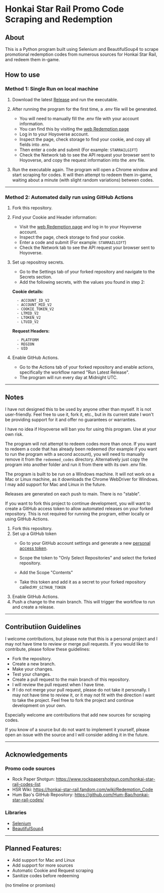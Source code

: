 # Honkai Star Rail Promo Code Scraping and Redemption

## About
This is a Python program built using Selenium and BeautifulSoup4 to scrape promotional redemption codes from numerous sources for Honkai Star Rail, and redeem them in-game.


## How to use
### Method 1: Single Run on local machine
1. Download the latest 
[Release](https://github.com/emmettirl/HSRRedemptionCodes/releases) and run the executable.


2. After running the program for the first time, a .env file will be generated. 
   - You will need to manually fill the .env file with your account information. 
   - You can find this by visiting the [web Redemption page](https://hsr.hoyoverse.com/gift)
   - Log in to your Hoyoverse account. 
   - Inspect the page, check storage to find your cookie, and copy all fields into .env.
   - Then enter a code and submit (For example: ```STARRAILGIFT```)
   - Check the Network tab to see the API request your browser sent to Hoyoverse, and copy the request information into the .env file.
 

3. Run the executable again. The program will open a Chrome window and start scraping for codes. It will then attempt to redeem them in-game, waiting about a minute (with slight random variations) between codes.

---

### Method 2: Automated daily run using GitHub Actions

1. Fork this repository.


2. Find your Cookie and Header information:
   - Visit the [web Redemption page](https://hsr.hoyoverse.com/gift) and log in to your Hoyoverse account.
   - Inspect the page, check storage to find your cookie. 
   - Enter a code and submit (For example: ```STARRAILGIFT```)
   - Check the Network tab to see the API request your browser sent to Hoyoverse.

3. Set up repositroy secrets.
   -  Go to the Settings tab of your forked repository and navigate to the Secrets section.
   - Add the following secrets, with the values you found in step 2:

   **Cookie details:**
   
   ```
     - ACCOUNT_ID_V2
     - ACCOUNT_MID_V2
     - COOKIE_TOKEN_V2
     - LTMID_V2
     - LTOKEN_V2
     - LTUID_V2
   ```
   **Request Headers:**
   ```
     - PLATFORM
     - REGION
     - UID
   ```
   

4. Enable GitHub Actions.
   - Go to the Actions tab of your forked repository and enable actions, specifically the workflow named "Run Latest Release".
   - The program will run every day at Midnight UTC.

---

## Notes
I have not designed this to be used by anyone other than myself. It is not user-friendly. Feel free to use it, fork it, etc., but in its current state I won't be providing support for it and offer no guarantees or warranties.


I have no idea if Hoyoverse will ban you for using this program. Use at your own risk. 


The program will not attempt to redeem codes more than once. If you want to redeem a code that has already been redeemed (for example if you want to run the program with a second account), you will need to manually remove it from the `redeemed_codes` directory. Alternatively just copy the program into another folder and run it from there with its own .env file. 


The program is built to be run on a Windows machine. It will not work on a Mac or Linux machine, as it downloads the Chrome WebDriver for Windows. I may add support for Mac and Linux in the future.


Releases are generated on each push to main. There is no "stable".


If you want to fork this project to continue development, you will want to create a GitHub access token to allow automated releases on your forked repository. This is not required for running the program, either locally or using GitHub Actions.


1. Fork this repository.
2. Set up a GitHub token
    - Go to your GitHub account settings and generate a new [personal access token](https://github.com/settings/tokens?type=beta).
    - Scope the token to "Only Select Repositories" and select the forked repository.
    - Add the Scope "Contents"

   - Take this token and add it as a secret to your forked repository called:```MY_GITHUB_TOKEN ```
3. Enable GitHub Actions.
4. Push a change to the main branch. This will trigger the workflow to run and create a release.

---

## Contributiion Guidelines

I welcome contributions, but please note that this is a personal project and I may not have time to review or merge pull requests. If you would like to contribute, please follow these guidelines:

- Fork the repository.
- Create a new branch.
- Make your changes.
- Test your changes.
- Create a pull request to the main branch of this repository.
- I will review the pull request when I have time.
- If I do not merge your pull request, please do not take it personally. I may not have time to review it, or it may not fit with the direction I want to take the project. Feel free to fork the project and continue development on your own.

Especially welcome are contributions that add new sources for scraping codes.

If you know of a source but do not want to implement it yourself, please open an issue with the source and I will consider adding it in the future.

---
## Acknowledgements

### Promo code sources

- Rock Paper Shotgun: https://www.rockpapershotgun.com/honkai-star-rail-codes-list
- HSR Wiki: https://honkai-star-rail.fandom.com/wiki/Redemption_Code
- Hum Bao's GitHub Repository: https://github.com/Hum-Bao/honkai-star-rail-codes/

### Libraries

- [Selenium](https://www.selenium.dev/)
- [BeautifulSoup4](https://beautiful-soup-4.readthedocs.io/en/latest/)

---

## Planned Features: 
- Add support for Mac and Linux
- Add support for more sources
- Automatic Cookie and Request scraping
- Sanitize codes before redeeming

(no timeline or promises)